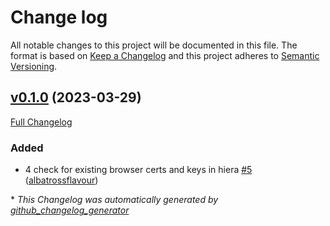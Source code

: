 # Change log

All notable changes to this project will be documented in this file. The format is based on [Keep a Changelog](http://keepachangelog.com/en/1.0.0/) and this project adheres to [Semantic Versioning](http://semver.org).

## [v0.1.0](https://github.com/albatrossflavour/pe_console_letsencrypt/tree/v0.1.0) (2023-03-29)

[Full Changelog](https://github.com/albatrossflavour/pe_console_letsencrypt/compare/360e12e15f3e898d50b7cecc43bdc00cb503ec09...v0.1.0)

### Added

- 4 check for existing browser certs and keys in hiera [\#5](https://github.com/albatrossflavour/pe_console_letsencrypt/pull/5) ([albatrossflavour](https://github.com/albatrossflavour))



\* *This Changelog was automatically generated by [github_changelog_generator](https://github.com/github-changelog-generator/github-changelog-generator)*
